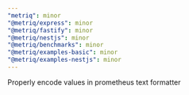 ```yaml
---
"metriq": minor
"@metriq/express": minor
"@metriq/fastify": minor
"@metriq/nestjs": minor
"@metriq/benchmarks": minor
"@metriq/examples-basic": minor
"@metriq/examples-nestjs": minor
---
```


Properly encode values in prometheus text formatter

